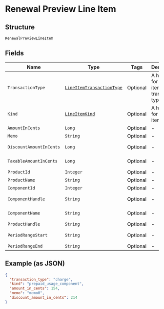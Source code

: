 
# Renewal Preview Line Item

## Structure

`RenewalPreviewLineItem`

## Fields

| Name | Type | Tags | Description | Getter | Setter |
|  --- | --- | --- | --- | --- | --- |
| `TransactionType` | [`LineItemTransactionType`](../../doc/models/line-item-transaction-type.md) | Optional | A handle for the line item transaction type | LineItemTransactionType getTransactionType() | setTransactionType(LineItemTransactionType transactionType) |
| `Kind` | [`LineItemKind`](../../doc/models/line-item-kind.md) | Optional | A handle for the line item kind | LineItemKind getKind() | setKind(LineItemKind kind) |
| `AmountInCents` | `Long` | Optional | - | Long getAmountInCents() | setAmountInCents(Long amountInCents) |
| `Memo` | `String` | Optional | - | String getMemo() | setMemo(String memo) |
| `DiscountAmountInCents` | `Long` | Optional | - | Long getDiscountAmountInCents() | setDiscountAmountInCents(Long discountAmountInCents) |
| `TaxableAmountInCents` | `Long` | Optional | - | Long getTaxableAmountInCents() | setTaxableAmountInCents(Long taxableAmountInCents) |
| `ProductId` | `Integer` | Optional | - | Integer getProductId() | setProductId(Integer productId) |
| `ProductName` | `String` | Optional | - | String getProductName() | setProductName(String productName) |
| `ComponentId` | `Integer` | Optional | - | Integer getComponentId() | setComponentId(Integer componentId) |
| `ComponentHandle` | `String` | Optional | - | String getComponentHandle() | setComponentHandle(String componentHandle) |
| `ComponentName` | `String` | Optional | - | String getComponentName() | setComponentName(String componentName) |
| `ProductHandle` | `String` | Optional | - | String getProductHandle() | setProductHandle(String productHandle) |
| `PeriodRangeStart` | `String` | Optional | - | String getPeriodRangeStart() | setPeriodRangeStart(String periodRangeStart) |
| `PeriodRangeEnd` | `String` | Optional | - | String getPeriodRangeEnd() | setPeriodRangeEnd(String periodRangeEnd) |

## Example (as JSON)

```json
{
  "transaction_type": "charge",
  "kind": "prepaid_usage_component",
  "amount_in_cents": 154,
  "memo": "memo0",
  "discount_amount_in_cents": 214
}
```

